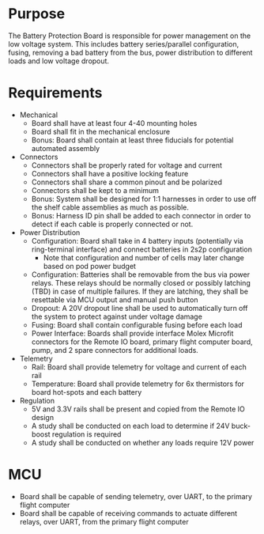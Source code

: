 # Purpose
The Battery Protection Board is responsible for power management on the low voltage system. This includes battery series/parallel configuration, fusing, removing a bad battery from the bus, power distribution to different loads and low voltage dropout. 

# Requirements
* Mechanical
  * Board shall have at least four 4-40 mounting holes
  * Board shall fit in the mechanical enclosure
  * Bonus: Board shall contain at least three fiducials for potential automated assembly
* Connectors
  * Connectors shall be properly rated for voltage and current
  * Connectors shall have a positive locking feature
  * Connectors shall share a common pinout and be polarized
  * Connectors shall be kept to a minimum
  * Bonus: System shall be designed for 1:1 harnesses in order to use off the shelf cable assemblies as much as possible.
  * Bonus: Harness ID pin shall be added to each connector in order to detect if each cable is properly connected or not.
* Power Distribution
  * Configuration: Board shall take in 4 battery inputs (potentially via ring-terminal interface) and connect batteries in 2s2p configuration
    * Note that configuration and number of cells may later change based on pod power budget
  * Configuration: Batteries shall be removable from the bus via power relays. These relays should be normally closed or possibly latching (TBD) in case of multiple failures. If they are latching, they shall be resettable via MCU output and manual push button
  * Dropout: A 20V dropout line shall be used to automatically turn off the system to protect against under voltage damage
  * Fusing: Board shall contain configurable fusing before each load 
  * Power Interface: Boards shall provide interface Molex Microfit connectors for the Remote IO board, primary flight computer board, pump, and 2 spare connectors for additional loads.
* Telemetry
  * Rail: Board shall provide telemetry for voltage and current of each rail
  * Temperature: Board shall provide telemetry for 6x thermistors for board hot-spots and each battery
* Regulation
  * 5V and 3.3V rails shall be present and copied from the Remote IO design
  * A study shall be conducted on each load to determine if 24V buck-boost regulation is required
  * A study shall be conducted on whether any loads require 12V power
# MCU
  * Board shall be capable of sending telemetry, over UART, to the primary flight computer
  * Board shall be capable of receiving commands to actuate different relays, over UART, from the primary flight computer
